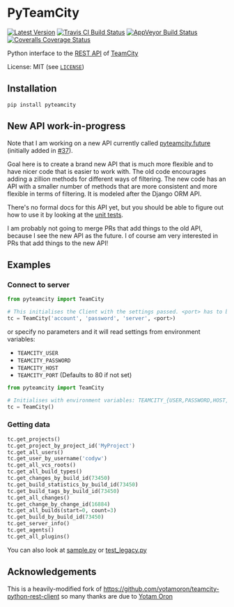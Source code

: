 # PyTeamCity

[![Latest Version](https://badge.fury.io/py/pyteamcity.svg)](https://pypi.python.org/pypi/pyteamcity/)
[![Travis CI Build Status](https://travis-ci.org/SurveyMonkey/pyteamcity.svg?branch=master)](https://travis-ci.org/SurveyMonkey/pyteamcity)
[![AppVeyor Build Status](https://ci.appveyor.com/api/projects/status/32r7s2skrgm9ubva?svg=true)](https://ci.appveyor.com/project/msabramo/pyteamcity-v7gx2)
[![Coveralls Coverage Status](https://coveralls.io/repos/github/SurveyMonkey/pyteamcity/badge.svg?branch=master)](https://coveralls.io/github/SurveyMonkey/pyteamcity?branch=master)

Python interface to the [REST
API](https://confluence.jetbrains.com/display/TCD9/REST+API) of
[TeamCity](https://www.jetbrains.com/teamcity/)

License: MIT (see [`LICENSE`](LICENSE))

## Installation

```
pip install pyteamcity
```

## New API work-in-progress

Note that I am working on a new API currently called
[pyteamcity.future](https://github.com/SurveyMonkey/pyteamcity/blob/master/pyteamcity/future)
(initially added in
[#37](https://github.com/SurveyMonkey/pyteamcity/pull/37)).

Goal here is to create a brand new API that is much more flexible and to
have nicer code that is easier to work with. The old code encourages
adding a zillion methods for different ways of filtering. The new code
has an API with a smaller number of methods that are more consistent and
more flexible in terms of filtering. It is modeled after the Django ORM
API.

There's no formal docs for this API yet, but you should be able to
figure out how to use it by looking at the [unit
tests](https://github.com/SurveyMonkey/pyteamcity/tree/master/pyteamcity/future/tests/unit).

I am probably not going to merge PRs that add things to the old API,
because I see the new API as the future. I of course am very interested
in PRs that add things to the new API!

## Examples

### Connect to server

```python
from pyteamcity import TeamCity

# This initialises the Client with the settings passed. <port> has to be an integer.
tc = TeamCity('account', 'password', 'server', <port>)
```

or specify no parameters and it will read settings from environment
variables:

- `TEAMCITY_USER`
- `TEAMCITY_PASSWORD`
- `TEAMCITY_HOST`
- `TEAMCITY_PORT` (Defaults to 80 if not set)

```python
from pyteamcity import TeamCity

# Initialises with environment variables: TEAMCITY_{USER,PASSWORD,HOST,PORT}
tc = TeamCity()
```

### Getting data

```python
tc.get_projects()
tc.get_project_by_project_id('MyProject')
tc.get_all_users()
tc.get_user_by_username('codyw')
tc.get_all_vcs_roots()
tc.get_all_build_types()
tc.get_changes_by_build_id(73450)
tc.get_build_statistics_by_build_id(73450)
tc.get_build_tags_by_build_id(73450)
tc.get_all_changes()
tc.get_change_by_change_id(16884)
tc.get_all_builds(start=0, count=3)
tc.get_build_by_build_id(73450)
tc.get_server_info()
tc.get_agents()
tc.get_all_plugins()
```

You can also look at
[sample.py](https://github.com/SurveyMonkey/pyteamcity/blob/master/sample.py) or
[test_legacy.py](https://github.com/SurveyMonkey/pyteamcity/blob/master/pyteamcity/legacy/test_legacy.py)

## Acknowledgements

This is a heavily-modified fork of https://github.com/yotamoron/teamcity-python-rest-client so many thanks are due to [Yotam Oron](https://github.com/yotamoron)
